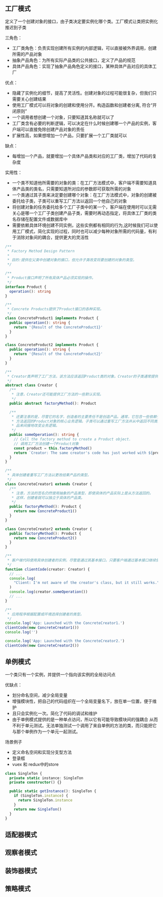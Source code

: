 ## 工厂模式

定义了一个创建对象的接口，由子类决定要实例化哪个类。工厂模式让类把实例化推迟到子类

三角色：
- 工厂类角色：负责实现创建所有实例的内部逻辑，可以直接被外界调用，创建所需的产品对象
- 抽象产品角色：为所有实际产品类的公共接口，定义了产品的规范
- 具体产品角色：实现了抽象产品角色定义的接口，某种具体产品对应的具体工厂

优点：
- 隐藏了实例化的细节，提高了灵活性。创建对象的过程可能很复杂，但我们只需要关心创建结果
- 使用工厂模式可以将对象的创建和使用分开。构造函数和创建者分离, 符合“开闭原则”
- 一个调用者想创建一个对象，只要知道其名称就可以了
- 工厂类含有必要的判断逻辑，可以决定在什么时候创建哪一个产品的实例，客户端可以直接免除创建产品对象的责任
- 扩展性高，如果想增加一个产品，只要扩展一个工厂类就可以

缺点：
- 每增加一个产品，就要增加一个具体产品类和对应的工厂类，增加了代码的复杂度

实用性：
- 一个类不知道他所需要的对象的类：在工厂方法模式中，客户端不需要知道具体产品类的类名，只需要知道所对应的参数即可获取所需的对象
- 一个类通过其子类来决定要创建哪个对象：在工厂方法模式中，对象的创建被委托给子类，子类可以重写工厂方法以返回一个他自己的对象
- 将创建对象的任务委托给多个工厂子类中的某一个，客户端在使用时可以无需关心是哪一个工厂子类创建产品子类，需要时再动态指定，将具体工厂类的类名存储在配置文件或数据库中
- 需要依赖具体环境创建不同实例，这些实例都有相同的行为,这时候我们可以使用工厂模式，简化实现的过程，同时也可以减少每种对象所需的代码量，有利于消除对象间的耦合，提供更大的灵活性

```ts
/**
 * Factory Method Design Pattern
 *
 * 目的:提供在父类中创建对象的接口，但允许子类改变将要创建的对象的类型。
 */

/**
 * Product接口声明了所有具体产品必须实现的操作。
 */
interface Product {
  operation(): string
}

/**
 * Concrete Products提供了Product接口的各种实现。
 */
class ConcreteProduct1 implements Product {
  public operation(): string {
    return '{Result of the ConcreteProduct1}'
  }
}

class ConcreteProduct2 implements Product {
  public operation(): string {
    return '{Result of the ConcreteProduct2}'
  }
}

/**
 * Creator类声明了工厂方法，该方法应该返回Product类的对象。Creator的子类通常提供这个方法的实现。
 */
abstract class Creator {
  /**
   * 注意，Creator还可能提供工厂方法的一些默认实现。
   */
  public abstract factoryMethod(): Product

  /**
   * 还要注意的是，尽管它的名字，创造者的主要责任不是创造产品。通常，它包含一些依赖于工厂
   * 方法返回的Product对象的核心业务逻辑。子类可以通过重写工厂方法并从中返回不同类型的产
   * 品来间接地改变业务逻辑。
   */
  public someOperation(): string {
    // Call the factory method to create a Product object.
    // 调用工厂方法创建一个Product对象
    const product = this.factoryMethod()
    return `Creator: The same creator's code has just worked with ${product.operation()}`
  }
}

/**
 * 具体创建者重写工厂方法以更改结果产品的类型。
 */
class ConcreteCreator1 extends Creator {
  /**
   * 注意，方法的签名仍然使用抽象的产品类型，即使具体的产品实际上是从方法返回的。
   * 这样，创建者就可以独立于具体的产品类。
   */
  public factoryMethod(): Product {
    return new ConcreteProduct1()
  }
}

class ConcreteCreator2 extends Creator {
  public factoryMethod(): Product {
    return new ConcreteProduct2()
  }
}

/**
 * 客户端代码使用具体创建者的实例，尽管是通过其基本接口。只要客户端通过基本接口继续使用创建者，您就可以将创建者的任何子类传递给它。
 */
function clientCode(creator: Creator) {
  // ...
  console.log(
    "Client: I'm not aware of the creator's class, but it still works."
  )
  console.log(creator.someOperation())
  // ...
}

/**
 * 应用程序根据配置或环境选择创建者的类型。
 */
console.log('App: Launched with the ConcreteCreator1.')
clientCode(new ConcreteCreator1())
console.log('')

console.log('App: Launched with the ConcreteCreator2.')
clientCode(new ConcreteCreator2())
```

## 单例模式

一个类只有一个实例，并提供一个指向该实例的全局访问点

优缺点：

- 划分命名空间，减少全局变量
- 增强模块性，把自己的代码组织在一个全局变量名下，放在单一位置，便于维护
- 且只会实例化一次。简化了代码的调试和维护
- 由于单例模式提供的是一种单点访问，所以它有可能导致模块间的强耦合 从而不利于单元测试。无法单独测试一个调用了来自单例的方法的类，而只能把它与那个单例作为一个单元一起测试。

场景例子

-   定义命名空间和实现分支型方法
-   登录框
-   vuex 和 redux中的store

```ts
class SingleTon {
  private static instance: SingleTon
  private constructor() {}

  public static getInstance(): SingleTon {
    if (SingleTon.instance) {
      return SingleTon.instance
    }
    return new SingleTon()
  }
}
```

## 适配器模式

## 观察者模式

## 装饰器模式

## 策略模式